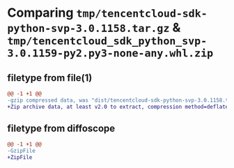 # Comparing `tmp/tencentcloud-sdk-python-svp-3.0.1158.tar.gz` & `tmp/tencentcloud_sdk_python_svp-3.0.1159-py2.py3-none-any.whl.zip`

## filetype from file(1)

```diff
@@ -1 +1 @@
-gzip compressed data, was "dist/tencentcloud-sdk-python-svp-3.0.1158.tar", last modified: Wed May 29 20:57:52 2024, max compression
+Zip archive data, at least v2.0 to extract, compression method=deflate
```

## filetype from diffoscope

```diff
@@ -1 +1 @@
-GzipFile
+ZipFile
```

